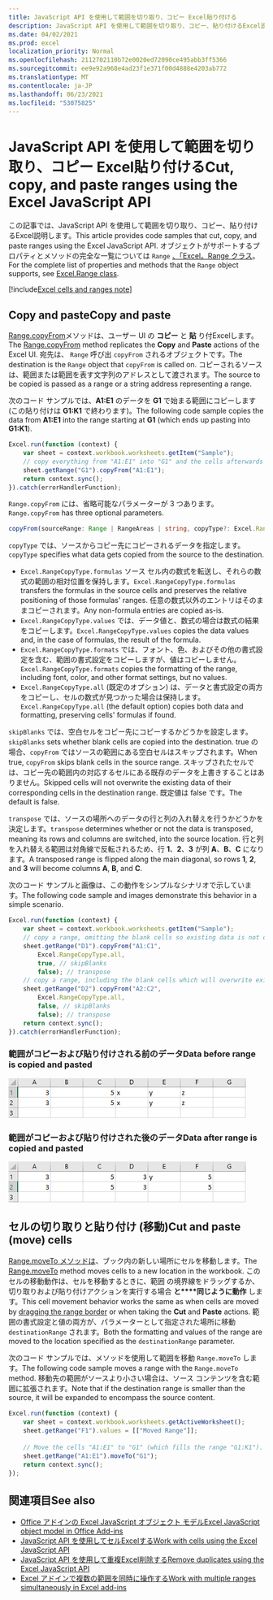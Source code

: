 ```yaml
---
title: JavaScript API を使用して範囲を切り取り、コピー Excel貼り付ける
description: JavaScript API を使用して範囲を切り取り、コピー、貼り付けるExcel説明します。
ms.date: 04/02/2021
ms.prod: excel
localization_priority: Normal
ms.openlocfilehash: 2112702110b72e0020ed72090ce495abb3ff5366
ms.sourcegitcommit: ee9e92a968e4ad23f1e371f00d4888e4203ab772
ms.translationtype: MT
ms.contentlocale: ja-JP
ms.lasthandoff: 06/23/2021
ms.locfileid: "53075825"
---
```

# <a name="cut-copy-and-paste-ranges-using-the-excel-javascript-api"></a><span data-ttu-id="a7fae-103">JavaScript API を使用して範囲を切り取り、コピー Excel貼り付ける</span><span class="sxs-lookup"><span data-stu-id="a7fae-103">Cut, copy, and paste ranges using the Excel JavaScript API</span></span>

<span data-ttu-id="a7fae-104">この記事では、JavaScript API を使用して範囲を切り取り、コピー、貼り付けるExcel説明します。</span><span class="sxs-lookup"><span data-stu-id="a7fae-104">This article provides code samples that cut, copy, and paste ranges using the Excel JavaScript API.</span></span> <span data-ttu-id="a7fae-105">オブジェクトがサポートするプロパティとメソッドの完全な一覧については `Range` [、「Excel。Range クラス](/javascript/api/excel/excel.range)。</span><span class="sxs-lookup"><span data-stu-id="a7fae-105">For the complete list of properties and methods that the `Range` object supports, see [Excel.Range class](/javascript/api/excel/excel.range).</span></span>

[!include[Excel cells and ranges note](../includes/note-excel-cells-and-ranges.md)]

## <a name="copy-and-paste"></a><span data-ttu-id="a7fae-106">Copy and paste</span><span class="sxs-lookup"><span data-stu-id="a7fae-106">Copy and paste</span></span>

<span data-ttu-id="a7fae-107">[Range.copyFrom](/javascript/api/excel/excel.range#copyfrom-sourcerange--copytype--skipblanks--transpose-)メソッドは、ユーザー UI の **コピー** と **貼** り付Excelします。</span><span class="sxs-lookup"><span data-stu-id="a7fae-107">The [Range.copyFrom](/javascript/api/excel/excel.range#copyfrom-sourcerange--copytype--skipblanks--transpose-) method replicates the **Copy** and **Paste** actions of the Excel UI.</span></span> <span data-ttu-id="a7fae-108">宛先は、 `Range` 呼び出 `copyFrom` されるオブジェクトです。</span><span class="sxs-lookup"><span data-stu-id="a7fae-108">The destination is the `Range` object that `copyFrom` is called on.</span></span> <span data-ttu-id="a7fae-109">コピーされるソースは、範囲または範囲を表す文字列のアドレスとして渡されます。</span><span class="sxs-lookup"><span data-stu-id="a7fae-109">The source to be copied is passed as a range or a string address representing a range.</span></span>

<span data-ttu-id="a7fae-110">次のコード サンプルでは、**A1:E1** のデータを **G1** で始まる範囲にコピーします (この貼り付けは **G1:K1** で終わります)。</span><span class="sxs-lookup"><span data-stu-id="a7fae-110">The following code sample copies the data from **A1:E1** into the range starting at **G1** (which ends up pasting into **G1:K1**).</span></span>

```js
Excel.run(function (context) {
    var sheet = context.workbook.worksheets.getItem("Sample");
    // copy everything from "A1:E1" into "G1" and the cells afterwards ("G1:K1")
    sheet.getRange("G1").copyFrom("A1:E1");
    return context.sync();
}).catch(errorHandlerFunction);
```

<span data-ttu-id="a7fae-111">`Range.copyFrom` には、省略可能なパラメーターが 3 つあります。</span><span class="sxs-lookup"><span data-stu-id="a7fae-111">`Range.copyFrom` has three optional parameters.</span></span>

```TypeScript
copyFrom(sourceRange: Range | RangeAreas | string, copyType?: Excel.RangeCopyType, skipBlanks?: boolean, transpose?: boolean): void;
```

<span data-ttu-id="a7fae-112">`copyType` では、ソースからコピー先にコピーされるデータを指定します。</span><span class="sxs-lookup"><span data-stu-id="a7fae-112">`copyType` specifies what data gets copied from the source to the destination.</span></span>

- <span data-ttu-id="a7fae-113">`Excel.RangeCopyType.formulas` ソース セル内の数式を転送し、それらの数式の範囲の相対位置を保持します。</span><span class="sxs-lookup"><span data-stu-id="a7fae-113">`Excel.RangeCopyType.formulas` transfers the formulas in the source cells and preserves the relative positioning of those formulas' ranges.</span></span> <span data-ttu-id="a7fae-114">任意の数式以外のエントリはそのままコピーされます。</span><span class="sxs-lookup"><span data-stu-id="a7fae-114">Any non-formula entries are copied as-is.</span></span>
- <span data-ttu-id="a7fae-115">`Excel.RangeCopyType.values` では、データ値と、数式の場合は数式の結果をコピーします。</span><span class="sxs-lookup"><span data-stu-id="a7fae-115">`Excel.RangeCopyType.values` copies the data values and, in the case of formulas, the result of the formula.</span></span>
- <span data-ttu-id="a7fae-116">`Excel.RangeCopyType.formats` では、フォント、色、およびその他の書式設定を含む、範囲の書式設定をコピーしますが、値はコピーしません。</span><span class="sxs-lookup"><span data-stu-id="a7fae-116">`Excel.RangeCopyType.formats` copies the formatting of the range, including font, color, and other format settings, but no values.</span></span>
- <span data-ttu-id="a7fae-117">`Excel.RangeCopyType.all` (既定のオプション) は、データと書式設定の両方をコピーし、セルの数式が見つかった場合は保持します。</span><span class="sxs-lookup"><span data-stu-id="a7fae-117">`Excel.RangeCopyType.all` (the default option) copies both data and formatting, preserving cells' formulas if found.</span></span>

<span data-ttu-id="a7fae-118">`skipBlanks` では、空白セルをコピー先にコピーするかどうかを設定します。</span><span class="sxs-lookup"><span data-stu-id="a7fae-118">`skipBlanks` sets whether blank cells are copied into the destination.</span></span> <span data-ttu-id="a7fae-119">true の場合、`copyFrom` ではソースの範囲にある空白セルはスキップされます。</span><span class="sxs-lookup"><span data-stu-id="a7fae-119">When true, `copyFrom` skips blank cells in the source range.</span></span>
<span data-ttu-id="a7fae-120">スキップされたセルでは、コピー先の範囲内の対応するセルにある既存のデータを上書きすることはありません。</span><span class="sxs-lookup"><span data-stu-id="a7fae-120">Skipped cells will not overwrite the existing data of their corresponding cells in the destination range.</span></span> <span data-ttu-id="a7fae-121">既定値は false です。</span><span class="sxs-lookup"><span data-stu-id="a7fae-121">The default is false.</span></span>

<span data-ttu-id="a7fae-122">`transpose` では、ソースの場所へのデータの行と列の入れ替えを行うかどうかを決定します。</span><span class="sxs-lookup"><span data-stu-id="a7fae-122">`transpose` determines whether or not the data is transposed, meaning its rows and columns are switched, into the source location.</span></span>
<span data-ttu-id="a7fae-123">行と列を入れ替える範囲は対角線で反転されるため、行 **1**、**2**、**3** が列 **A**、**B**、**C** になります。</span><span class="sxs-lookup"><span data-stu-id="a7fae-123">A transposed range is flipped along the main diagonal, so rows **1**, **2**, and **3** will become columns **A**, **B**, and **C**.</span></span>

<span data-ttu-id="a7fae-124">次のコード サンプルと画像は、この動作をシンプルなシナリオで示しています。</span><span class="sxs-lookup"><span data-stu-id="a7fae-124">The following code sample and images demonstrate this behavior in a simple scenario.</span></span>

```js
Excel.run(function (context) {
    var sheet = context.workbook.worksheets.getItem("Sample");
    // copy a range, omitting the blank cells so existing data is not overwritten in those cells
    sheet.getRange("D1").copyFrom("A1:C1",
        Excel.RangeCopyType.all,
        true, // skipBlanks
        false); // transpose
    // copy a range, including the blank cells which will overwrite existing data in the target cells
    sheet.getRange("D2").copyFrom("A2:C2",
        Excel.RangeCopyType.all,
        false, // skipBlanks
        false); // transpose
    return context.sync();
}).catch(errorHandlerFunction);
```

### <a name="data-before-range-is-copied-and-pasted"></a><span data-ttu-id="a7fae-125">範囲がコピーおよび貼り付けされる前のデータ</span><span class="sxs-lookup"><span data-stu-id="a7fae-125">Data before range is copied and pasted</span></span>

![範囲のコピー Excel実行する前のデータ。](../images/excel-range-copyfrom-skipblanks-before.png)

### <a name="data-after-range-is-copied-and-pasted"></a><span data-ttu-id="a7fae-127">範囲がコピーおよび貼り付けされた後のデータ</span><span class="sxs-lookup"><span data-stu-id="a7fae-127">Data after range is copied and pasted</span></span>

![範囲のコピー Excelが実行された後のデータ。](../images/excel-range-copyfrom-skipblanks-after.png)

## <a name="cut-and-paste-move-cells"></a><span data-ttu-id="a7fae-129">セルの切り取りと貼り付け (移動)</span><span class="sxs-lookup"><span data-stu-id="a7fae-129">Cut and paste (move) cells</span></span>

<span data-ttu-id="a7fae-130">[Range.moveTo メソッドは](/javascript/api/excel/excel.range#moveto-destinationrange-)、ブック内の新しい場所にセルを移動します。</span><span class="sxs-lookup"><span data-stu-id="a7fae-130">The [Range.moveTo](/javascript/api/excel/excel.range#moveto-destinationrange-) method moves cells to a new location in the workbook.</span></span> <span data-ttu-id="a7fae-131">このセルの移動動作は、セルを移動するときに、範囲 [](https://support.office.com/article/Move-or-copy-cells-and-cell-contents-803d65eb-6a3e-4534-8c6f-ff12d1c4139e)の境界線をドラッグするか、切り取りおよび貼り付けアクションを実行する場合 **と\*\*\*\*同じように動作** します。</span><span class="sxs-lookup"><span data-stu-id="a7fae-131">This cell movement behavior works the same as when cells are moved by [dragging the range border](https://support.office.com/article/Move-or-copy-cells-and-cell-contents-803d65eb-6a3e-4534-8c6f-ff12d1c4139e) or when taking the **Cut** and **Paste** actions.</span></span> <span data-ttu-id="a7fae-132">範囲の書式設定と値の両方が、パラメーターとして指定された場所に移動 `destinationRange` されます。</span><span class="sxs-lookup"><span data-stu-id="a7fae-132">Both the formatting and values of the range are moved to the location specified as the `destinationRange` parameter.</span></span>

<span data-ttu-id="a7fae-133">次のコード サンプルでは、メソッドを使用して範囲を移動 `Range.moveTo` します。</span><span class="sxs-lookup"><span data-stu-id="a7fae-133">The following code sample moves a range with the `Range.moveTo` method.</span></span> <span data-ttu-id="a7fae-134">移動先の範囲がソースより小さい場合は、ソース コンテンツを含む範囲に拡張されます。</span><span class="sxs-lookup"><span data-stu-id="a7fae-134">Note that if the destination range is smaller than the source, it will be expanded to encompass the source content.</span></span>

```js
Excel.run(function (context) {
    var sheet = context.workbook.worksheets.getActiveWorksheet();
    sheet.getRange("F1").values = [["Moved Range"]];

    // Move the cells "A1:E1" to "G1" (which fills the range "G1:K1").
    sheet.getRange("A1:E1").moveTo("G1");
    return context.sync();
});
```

## <a name="see-also"></a><span data-ttu-id="a7fae-135">関連項目</span><span class="sxs-lookup"><span data-stu-id="a7fae-135">See also</span></span>

- [<span data-ttu-id="a7fae-136">Office アドインの Excel JavaScript オブジェクト モデル</span><span class="sxs-lookup"><span data-stu-id="a7fae-136">Excel JavaScript object model in Office Add-ins</span></span>](excel-add-ins-core-concepts.md)
- [<span data-ttu-id="a7fae-137">JavaScript API を使用してセルExcelする</span><span class="sxs-lookup"><span data-stu-id="a7fae-137">Work with cells using the Excel JavaScript API</span></span>](excel-add-ins-cells.md)
- [<span data-ttu-id="a7fae-138">JavaScript API を使用して重複Excel削除する</span><span class="sxs-lookup"><span data-stu-id="a7fae-138">Remove duplicates using the Excel JavaScript API</span></span>](excel-add-ins-ranges-remove-duplicates.md)
- [<span data-ttu-id="a7fae-139">Excel アドインで複数の範囲を同時に操作する</span><span class="sxs-lookup"><span data-stu-id="a7fae-139">Work with multiple ranges simultaneously in Excel add-ins</span></span>](excel-add-ins-multiple-ranges.md)
